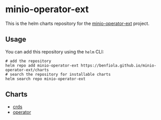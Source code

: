 # minio-operator-ext

This is the helm charts repository for the [minio-operator-ext](https://github.com/benfiola/minio-operator-ext) project.

## Usage

You can add this repository using the `helm` CLI:

```shell
# add the repository
helm repo add minio-operator-ext https://benfiola.github.io/minio-operator-ext/charts
# search the repository for installable charts
helm search repo minio-operator-ext
```

## Charts

- [crds](./charts/README-crds.md)
- [operator](./charts/README-operator.md)
